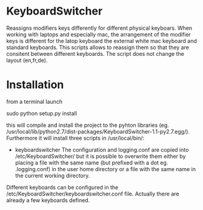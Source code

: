 # KeyboardSwitcher

Reassigns modifiers keys differently for different physical keyboars. When working with laptops and especially mac, the arrangement of the modifier keys is different for the latop keyboard the external white mac keyboard and standard keyboards. This scripts allows to reassign them so that they are consitent between different keyboards. The script does not change the layout (en,fr,de).

# Installation

from a terminal launch

sudo python setup.py install

this will compile and install the project to the pyhton libraries (eg. /usr/local/lib/python2.7/dist-packages/KeyboardSwitcher-1.1-py2.7.egg/). Furthermore it will install three scripts in /usr/local/bin/:
* keyboardswitcher
The configuration and logging.conf are copied into /etc/KeyboardSwitcher/ but it is possible to overwrite them either by placing a file with the same name (but prefixed with a dot eg. .logging.conf) in the user home directory or a file with the same name in the current working directory.

Different keyboards can be configured in the /etc/KeyboardSwitcher/keyboardswitcher.conf file. Actually there are already a few keyboards defined.
